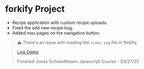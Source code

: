 # forkify Project

- Recipe application with custom recipe uploads.
- Fixed the add new recipe bug.
- Added max pages on the navigation button.

> **⚠️** There's an issue with loading the `icons.svg` file in Netlify.

> [Live Demo](https://forkify-zenister.netlify.app/)
>
> Finished Jonas Schmedtmann Javascript Course - 03/27/25
